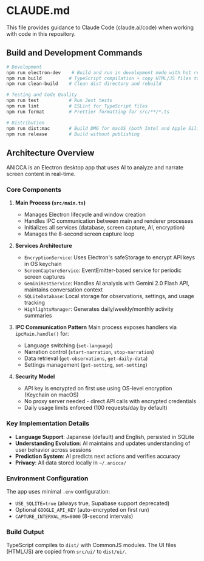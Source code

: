 # CLAUDE.md

This file provides guidance to Claude Code (claude.ai/code) when working with code in this repository.

## Build and Development Commands

```bash
# Development
npm run electron-dev    # Build and run in development mode with hot reload
npm run build          # TypeScript compilation + copy HTML/JS files to dist
npm run clean-build    # Clean dist directory and rebuild

# Testing and Code Quality
npm run test           # Run Jest tests
npm run lint           # ESLint for TypeScript files
npm run format         # Prettier formatting for src/**/*.ts

# Distribution
npm run dist:mac       # Build DMG for macOS (both Intel and Apple Silicon)
npm run release        # Build without publishing
```

## Architecture Overview

ANICCA is an Electron desktop app that uses AI to analyze and narrate screen content in real-time.

### Core Components

1. **Main Process (`src/main.ts`)**
   - Manages Electron lifecycle and window creation
   - Handles IPC communication between main and renderer processes
   - Initializes all services (database, screen capture, AI, encryption)
   - Manages the 8-second screen capture loop

2. **Services Architecture**
   - `EncryptionService`: Uses Electron's safeStorage to encrypt API keys in OS keychain
   - `ScreenCaptureService`: EventEmitter-based service for periodic screen captures
   - `GeminiRestService`: Handles AI analysis with Gemini 2.0 Flash API, maintains conversation context
   - `SQLiteDatabase`: Local storage for observations, settings, and usage tracking
   - `HighlightsManager`: Generates daily/weekly/monthly activity summaries

3. **IPC Communication Pattern**
   Main process exposes handlers via `ipcMain.handle()` for:
   - Language switching (`set-language`)
   - Narration control (`start-narration`, `stop-narration`)
   - Data retrieval (`get-observations`, `get-daily-data`)
   - Settings management (`get-setting`, `set-setting`)

4. **Security Model**
   - API key is encrypted on first use using OS-level encryption (Keychain on macOS)
   - No proxy server needed - direct API calls with encrypted credentials
   - Daily usage limits enforced (100 requests/day by default)

### Key Implementation Details

- **Language Support**: Japanese (default) and English, persisted in SQLite
- **Understanding Evolution**: AI maintains and updates understanding of user behavior across sessions
- **Prediction System**: AI predicts next actions and verifies accuracy
- **Privacy**: All data stored locally in `~/.anicca/`

### Environment Configuration

The app uses minimal `.env` configuration:
- `USE_SQLITE=true` (always true, Supabase support deprecated)
- Optional `GOOGLE_API_KEY` (auto-encrypted on first run)
- `CAPTURE_INTERVAL_MS=8000` (8-second intervals)

### Build Output

TypeScript compiles to `dist/` with CommonJS modules. The UI files (HTML/JS) are copied from `src/ui/` to `dist/ui/`.
